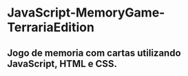 # JavaScript-MemoryGame-TerrariaEdition
## Jogo de memoria com cartas utilizando JavaScript, HTML e CSS.
